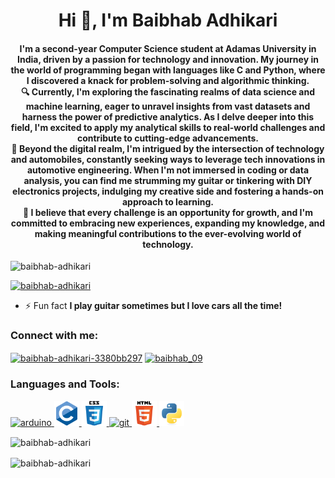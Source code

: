 <h1 align="center">Hi 👋, I'm Baibhab Adhikari</h1>
<h4 align="center">I'm a second-year Computer Science student at Adamas University in India, driven by a passion for technology and innovation. My journey in the world of programming began with languages like C and Python, where I discovered a knack for problem-solving and algorithmic thinking. <br>🔍 Currently, I'm exploring the fascinating realms of data science and machine learning, eager to unravel insights from vast datasets and harness the power of predictive analytics. As I delve deeper into this field, I'm excited to apply my analytical skills to real-world challenges and contribute to cutting-edge advancements. <br>🚗 Beyond the digital realm, I'm intrigued by the intersection of technology and automobiles, constantly seeking ways to leverage tech innovations in automotive engineering. When I'm not immersed in coding or data analysis, you can find me strumming my guitar or tinkering with DIY electronics projects, indulging my creative side and fostering a hands-on approach to learning.<br> 🌟 I believe that every challenge is an opportunity for growth, and I'm committed to embracing new experiences, expanding my knowledge, and making meaningful contributions to the ever-evolving world of technology.</h4>

<p align="left"> <img src="https://komarev.com/ghpvc/?username=baibhab-adhikari&label=Profile%20views&color=88b40e&style=plastic" alt="baibhab-adhikari" /> </p>

<p align="left"> <a href="https://github.com/ryo-ma/github-profile-trophy"><img src="https://github-profile-trophy.vercel.app/?username=baibhab-adhikari" alt="baibhab-adhikari" /></a> </p>

- ⚡ Fun fact **I play guitar sometimes but I love cars all the time!**

<h3 align="left">Connect with me:</h3>
<p align="left">
<a href="https://linkedin.com/in/baibhab-adhikari-3380bb297" target="blank"><img align="center" src="https://raw.githubusercontent.com/rahuldkjain/github-profile-readme-generator/master/src/images/icons/Social/linked-in-alt.svg" alt="baibhab-adhikari-3380bb297" height="30" width="40" /></a>
<a href="https://www.hackerrank.com/baibhab_09" target="blank"><img align="center" src="https://raw.githubusercontent.com/rahuldkjain/github-profile-readme-generator/master/src/images/icons/Social/hackerrank.svg" alt="baibhab_09" height="30" width="40" /></a>
</p>

<h3 align="left">Languages and Tools:</h3>
<p align="left"> <a href="https://www.arduino.cc/" target="_blank" rel="noreferrer"> <img src="https://cdn.worldvectorlogo.com/logos/arduino-1.svg" alt="arduino" width="40" height="40"/> </a> <a href="https://www.cprogramming.com/" target="_blank" rel="noreferrer"> <img src="https://raw.githubusercontent.com/devicons/devicon/master/icons/c/c-original.svg" alt="c" width="40" height="40"/> </a> <a href="https://www.w3schools.com/css/" target="_blank" rel="noreferrer"> <img src="https://raw.githubusercontent.com/devicons/devicon/master/icons/css3/css3-original-wordmark.svg" alt="css3" width="40" height="40"/> </a> <a href="https://git-scm.com/" target="_blank" rel="noreferrer"> <img src="https://www.vectorlogo.zone/logos/git-scm/git-scm-icon.svg" alt="git" width="40" height="40"/> </a> <a href="https://www.w3.org/html/" target="_blank" rel="noreferrer"> <img src="https://raw.githubusercontent.com/devicons/devicon/master/icons/html5/html5-original-wordmark.svg" alt="html5" width="40" height="40"/> </a> <a href="https://www.python.org" target="_blank" rel="noreferrer"> <img src="https://raw.githubusercontent.com/devicons/devicon/master/icons/python/python-original.svg" alt="python" width="40" height="40"/> </a> </p>

<p><img align="center" src="https://github-readme-stats.vercel.app/api/top-langs?username=baibhab-adhikari&show_icons=true&theme=dark&locale=en&layout=compact" alt="baibhab-adhikari" /></p>

<p><img align="center" src="https://github-readme-streak-stats.herokuapp.com/?user=baibhab-adhikari&theme=dark" alt="baibhab-adhikari" /></p>
